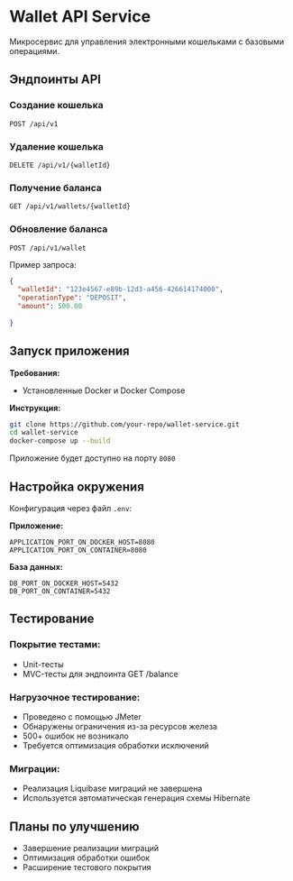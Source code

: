 
# Wallet API Service

Микросервис для управления электронными кошельками с базовыми операциями.

## Эндпоинты API

### Создание кошелька
`POST /api/v1`


### Удаление кошелька
`DELETE /api/v1/{walletId}`

### Получение баланса
`GET /api/v1/wallets/{walletId}`


### Обновление баланса
`POST /api/v1/wallet`

Пример запроса:

```json
{
  "walletId": "123e4567-e89b-12d3-a456-426614174000",
  "operationType": "DEPOSIT",
  "amount": 500.00
  
}
```

## Запуск приложения

**Требования:**
- Установленные Docker и Docker Compose

**Инструкция:**
```bash
git clone https://github.com/your-repo/wallet-service.git
cd wallet-service
docker-compose up --build
```

Приложение будет доступно на порту `8080`

## Настройка окружения

Конфигурация через файл `.env`:

**Приложение:**
```env
APPLICATION_PORT_ON_DOCKER_HOST=8080
APPLICATION_PORT_ON_CONTAINER=8080
```

**База данных:**
```env
DB_PORT_ON_DOCKER_HOST=5432
DB_PORT_ON_CONTAINER=5432
```

## Тестирование

### Покрытие тестами:
- Unit-тесты
- MVC-тесты для эндпоинта GET /balance

### Нагрузочное тестирование:
- Проведено с помощью JMeter
- Обнаружены ограничения из-за ресурсов железа
- 500+ ошибок не возникало
- Требуется оптимизация обработки исключений

### Миграции:
- Реализация Liquibase миграций не завершена
- Используется автоматическая генерация схемы Hibernate

## Планы по улучшению
- Завершение реализации миграций
- Оптимизация обработки ошибок
- Расширение тестового покрытия
